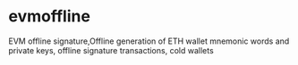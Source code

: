# evmoffline
EVM offline signature,Offline generation of ETH wallet mnemonic words and private keys, offline signature transactions, cold wallets
